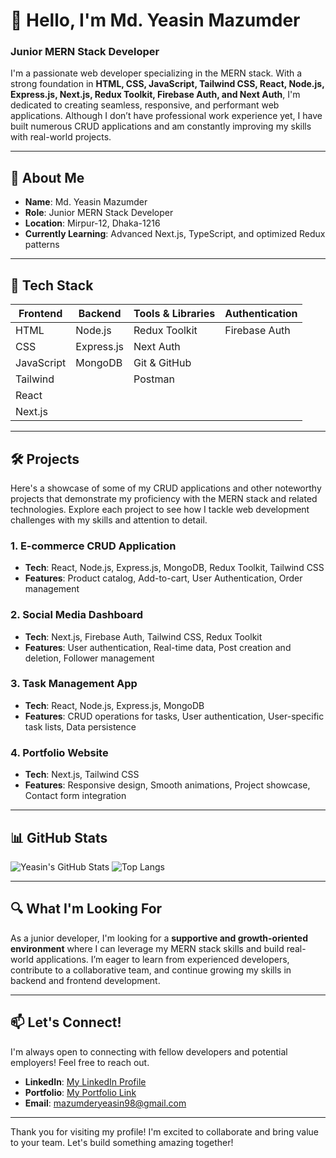 # 👋 Hello, I'm Md. Yeasin Mazumder

### Junior MERN Stack Developer

I'm a passionate web developer specializing in the MERN stack. With a strong foundation in **HTML, CSS, JavaScript, Tailwind CSS, React, Node.js, Express.js, Next.js, Redux Toolkit, Firebase Auth, and Next Auth**, I'm dedicated to creating seamless, responsive, and performant web applications. Although I don’t have professional work experience yet, I have built numerous CRUD applications and am constantly improving my skills with real-world projects.

---

## 🚀 About Me

- **Name**: Md. Yeasin Mazumder
- **Role**: Junior MERN Stack Developer
- **Location**: Mirpur-12, Dhaka-1216
- **Currently Learning**: Advanced Next.js, TypeScript, and optimized Redux patterns

---

## 💼 Tech Stack

| Frontend  | Backend      | Tools & Libraries      | Authentication      |
|-----------|--------------|------------------------|---------------------|
| HTML      | Node.js      | Redux Toolkit          | Firebase Auth       |
| CSS       | Express.js   | Next Auth              |                     |
| JavaScript| MongoDB      | Git & GitHub           |                     |
| Tailwind  |              | Postman                |                     |
| React     |              |                        |                     |
| Next.js   |              |                        |                     |

---

## 🛠️ Projects

Here's a showcase of some of my CRUD applications and other noteworthy projects that demonstrate my proficiency with the MERN stack and related technologies. Explore each project to see how I tackle web development challenges with my skills and attention to detail.

### 1. **E-commerce CRUD Application**
   - **Tech**: React, Node.js, Express.js, MongoDB, Redux Toolkit, Tailwind CSS
   - **Features**: Product catalog, Add-to-cart, User Authentication, Order management

### 2. **Social Media Dashboard**
   - **Tech**: Next.js, Firebase Auth, Tailwind CSS, Redux Toolkit
   - **Features**: User authentication, Real-time data, Post creation and deletion, Follower management

### 3. **Task Management App**
   - **Tech**: React, Node.js, Express.js, MongoDB
   - **Features**: CRUD operations for tasks, User authentication, User-specific task lists, Data persistence

### 4. **Portfolio Website**
   - **Tech**: Next.js, Tailwind CSS
   - **Features**: Responsive design, Smooth animations, Project showcase, Contact form integration

---

## 📊 GitHub Stats

![Yeasin's GitHub Stats](https://github-readme-stats.vercel.app/api?username=mdyeasinmazumder&show_icons=true&theme=radical)
![Top Langs](https://github-readme-stats.vercel.app/api/top-langs/?username=mdyeasinmazumder&layout=compact&theme=radical)

---

## 🔍 What I'm Looking For

As a junior developer, I'm looking for a **supportive and growth-oriented environment** where I can leverage my MERN stack skills and build real-world applications. I’m eager to learn from experienced developers, contribute to a collaborative team, and continue growing my skills in backend and frontend development.

---

## 📫 Let's Connect!

I'm always open to connecting with fellow developers and potential employers! Feel free to reach out.

- **LinkedIn**: [My LinkedIn Profile](https://www.linkedin.com/in/mdyeasinmazumder)
- **Portfolio**: [My Portfolio Link](https://my-portfolio-roan-zeta-69.vercel.app/)
- **Email**: mazumderyeasin98@gmail.com

---

Thank you for visiting my profile! I'm excited to collaborate and bring value to your team. Let's build something amazing together!

